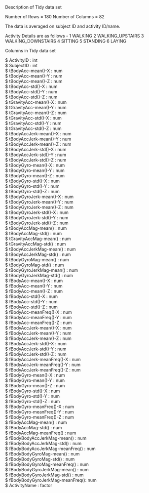 Description of Tidy data set

Number of Rows = 180
Number of Columns = 82

The data is averaged on subject ID and activity ID/name.

Activity Details are as follows - 
1	WALKING
2	WALKING_UPSTAIRS
3	WALKING_DOWNSTAIRS
4 	SITTING
5 	STANDING
6 	LAYING

Columns in Tidy data set

 $ ActivityID                     : int  
 $ SubjectID                      : int  
 $ tBodyAcc-mean()-X              : num  
 $ tBodyAcc-mean()-Y              : num  
 $ tBodyAcc-mean()-Z              : num  
 $ tBodyAcc-std()-X               : num  
 $ tBodyAcc-std()-Y               : num  
 $ tBodyAcc-std()-Z               : num  
 $ tGravityAcc-mean()-X           : num  
 $ tGravityAcc-mean()-Y           : num  
 $ tGravityAcc-mean()-Z           : num  
 $ tGravityAcc-std()-X            : num  
 $ tGravityAcc-std()-Y            : num  
 $ tGravityAcc-std()-Z            : num  
 $ tBodyAccJerk-mean()-X          : num  
 $ tBodyAccJerk-mean()-Y          : num  
 $ tBodyAccJerk-mean()-Z          : num  
 $ tBodyAccJerk-std()-X           : num  
 $ tBodyAccJerk-std()-Y           : num  
 $ tBodyAccJerk-std()-Z           : num  
 $ tBodyGyro-mean()-X             : num  
 $ tBodyGyro-mean()-Y             : num  
 $ tBodyGyro-mean()-Z             : num  
 $ tBodyGyro-std()-X              : num  
 $ tBodyGyro-std()-Y              : num  
 $ tBodyGyro-std()-Z              : num  
 $ tBodyGyroJerk-mean()-X         : num  
 $ tBodyGyroJerk-mean()-Y         : num  
 $ tBodyGyroJerk-mean()-Z         : num  
 $ tBodyGyroJerk-std()-X          : num  
 $ tBodyGyroJerk-std()-Y          : num  
 $ tBodyGyroJerk-std()-Z          : num  
 $ tBodyAccMag-mean()             : num  
 $ tBodyAccMag-std()              : num  
 $ tGravityAccMag-mean()          : num  
 $ tGravityAccMag-std()           : num  
 $ tBodyAccJerkMag-mean()         : num  
 $ tBodyAccJerkMag-std()          : num  
 $ tBodyGyroMag-mean()            : num  
 $ tBodyGyroMag-std()             : num  
 $ tBodyGyroJerkMag-mean()        : num  
 $ tBodyGyroJerkMag-std()         : num  
 $ fBodyAcc-mean()-X              : num  
 $ fBodyAcc-mean()-Y              : num  
 $ fBodyAcc-mean()-Z              : num  
 $ fBodyAcc-std()-X               : num  
 $ fBodyAcc-std()-Y               : num  
 $ fBodyAcc-std()-Z               : num  
 $ fBodyAcc-meanFreq()-X          : num  
 $ fBodyAcc-meanFreq()-Y          : num  
 $ fBodyAcc-meanFreq()-Z          : num  
 $ fBodyAccJerk-mean()-X          : num  
 $ fBodyAccJerk-mean()-Y          : num  
 $ fBodyAccJerk-mean()-Z          : num  
 $ fBodyAccJerk-std()-X           : num  
 $ fBodyAccJerk-std()-Y           : num  
 $ fBodyAccJerk-std()-Z           : num  
 $ fBodyAccJerk-meanFreq()-X      : num  
 $ fBodyAccJerk-meanFreq()-Y      : num  
 $ fBodyAccJerk-meanFreq()-Z      : num  
 $ fBodyGyro-mean()-X             : num  
 $ fBodyGyro-mean()-Y             : num  
 $ fBodyGyro-mean()-Z             : num  
 $ fBodyGyro-std()-X              : num  
 $ fBodyGyro-std()-Y              : num  
 $ fBodyGyro-std()-Z              : num  
 $ fBodyGyro-meanFreq()-X         : num  
 $ fBodyGyro-meanFreq()-Y         : num  
 $ fBodyGyro-meanFreq()-Z         : num  
 $ fBodyAccMag-mean()             : num  
 $ fBodyAccMag-std()              : num  
 $ fBodyAccMag-meanFreq()         : num  
 $ fBodyBodyAccJerkMag-mean()     : num  
 $ fBodyBodyAccJerkMag-std()      : num  
 $ fBodyBodyAccJerkMag-meanFreq() : num  
 $ fBodyBodyGyroMag-mean()        : num  
 $ fBodyBodyGyroMag-std()         : num  
 $ fBodyBodyGyroMag-meanFreq()    : num  
 $ fBodyBodyGyroJerkMag-mean()    : num  
 $ fBodyBodyGyroJerkMag-std()     : num  
 $ fBodyBodyGyroJerkMag-meanFreq(): num  
 $ ActivityName                   : factor  
